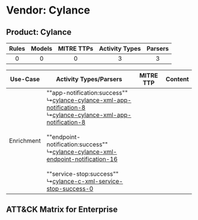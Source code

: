 Vendor: Cylance
===============
Product: Cylance
----------------
| Rules | Models | MITRE TTPs | Activity Types | Parsers |
|:-----:|:------:|:----------:|:--------------:|:-------:|
|   0   |   0    |     0      |       3        |    3    |

|  Use-Case  | Activity Types/Parsers    | MITRE TTP | Content    |
|:----------:| ---- | --------- | ---- |
| Enrichment |  ""app-notification:success""<br> ↳[cylance-cylance-xml-app-notification-8](Ps/pC_cylancecylancexmlappnotification8.md)<br> ↳[cylance-cylance-xml-app-notification-8](Ps/pC_cylancecylancexmlappnotification8.md)<br><br> ""endpoint-notification:success""<br> ↳[cylance-cylance-xml-endpoint-notification-16](Ps/pC_cylancecylancexmlendpointnotification16.md)<br><br> ""service-stop:success""<br> ↳[cylance-c-xml-service-stop-success-0](Ps/pC_cylancecxmlservicestopsuccess0.md)<br> |    | [](RM/r_m_cylance_cylance_Enrichment.md) |

ATT&CK Matrix for Enterprise
----------------------------
